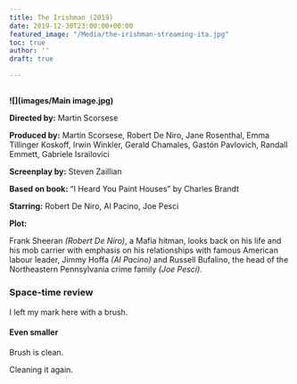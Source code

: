 ```yaml
---
title: The Irishman (2019)
date: 2019-12-30T23:00:00+00:00
featured_image: "/Media/the-irishman-streaming-ita.jpg"
toc: true
author: ''
draft: true

---
```

## 

**![](images/Main image.jpg)**

**Directed by:**          Martin Scorsese

**Produced by:**        Martin Scorsese, Robert De Niro, Jane Rosenthal, Emma Tillinger Koskoff, Irwin Winkler, Gerald Chamales, Gastón Pavlovich, Randall Emmett, Gabriele Israilovici

**Screenplay by:**     Steven Zaillian

**Based on book:**   “I Heard You Paint Houses” by Charles Brandt

**Starring:**              Robert De Niro, Al Pacino, Joe Pesci

**Plot:**

Frank Sheeran _(Robert De Niro)_, a Mafia hitman, looks back on his life and his mob carrier with emphasis on his relationships with famous American labour leader, Jimmy Hoffa _(Al Pacino)_ and Russell Bufalino, the head of the Northeastern Pennsylvania crime family _(Joe Pesci)_.

### Space-time review

I left my mark here with a brush.

#### Even smaller

Brush is clean.

Cleaning it again.